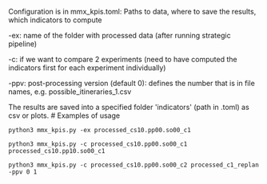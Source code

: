 Configuration is in mmx_kpis.toml: Paths to data, where to save the results, which indicators to compute

-ex: name of the folder with processed data  (after running strategic pipeline)

-c: if we want to compare 2 experiments (need to have computed the indicators first for each experiment individually)

-ppv: post-processing version (default 0): defines the number that is in file names, e.g. possible_itineraries_1.csv

The results are saved into a specified folder 'indicators' (path in .toml) as csv or plots.
	# Examples of usage
 
	python3 mmx_kpis.py -ex processed_cs10.pp00.so00_c1
 
	python3 mmx_kpis.py -c processed_cs10.pp00.so00_c1 processed_cs10.pp10.so00_c1
 
	python3 mmx_kpis.py -c processed_cs10.pp00.so00_c2 processed_c1_replan -ppv 0 1
